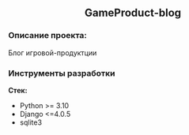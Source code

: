 <h2 align="center">GameProduct-blog</h2>

### Описание проекта:
Блог игровой-продуктции


### Инструменты разработки

 **Стек:**
 - Python >= 3.10
 - Django <=4.0.5
 - sqlite3

